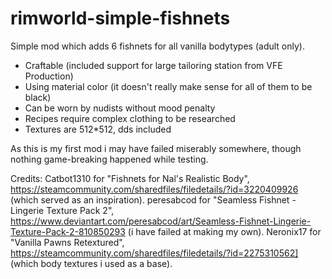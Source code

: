 # rimworld-simple-fishnets
Simple mod which adds 6 fishnets for all vanilla bodytypes (adult only).

* Craftable (included support for large tailoring station from VFE Production)
* Using material color (it doesn't really make sense for all of them to be black)
* Can be worn by nudists without mood penalty
* Recipes require complex clothing to be researched
* Textures are 512*512, dds included

As this is my first mod i may have failed miserably somewhere, though nothing game-breaking happened while testing.

Credits:
Catbot1310 for "Fishnets for Nal's Realistic Body", https://steamcommunity.com/sharedfiles/filedetails/?id=3220409926 (which served as an inspiration).
peresabcod for "Seamless Fishnet - Lingerie Texture Pack 2", https://www.deviantart.com/peresabcod/art/Seamless-Fishnet-Lingerie-Texture-Pack-2-810850293 (i have failed at making my own).
Neronix17 for "Vanilla Pawns Retextured", https://steamcommunity.com/sharedfiles/filedetails/?id=2275310562] (which body textures i used as a base).
